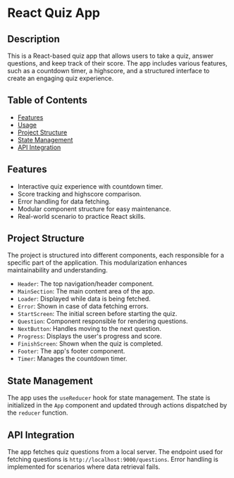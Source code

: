 # React Quiz App

## Description

This is a React-based quiz app that allows users to take a quiz, answer questions, and keep track of their score. The app includes various features, such as a countdown timer, a highscore, and a structured interface to create an engaging quiz experience.

## Table of Contents

- [Features](#features)
- [Usage](#usage)
- [Project Structure](#project-structure)
- [State Management](#state-management)
- [API Integration](#api-integration)

## Features

- Interactive quiz experience with countdown timer.
- Score tracking and highscore comparison.
- Error handling for data fetching.
- Modular component structure for easy maintenance.
- Real-world scenario to practice React skills.

## Project Structure

The project is structured into different components, each responsible for a specific part of the application. This modularization enhances maintainability and understanding.

- `Header`: The top navigation/header component.
- `MainSection`: The main content area of the app.
- `Loader`: Displayed while data is being fetched.
- `Error`: Shown in case of data fetching errors.
- `StartScreen`: The initial screen before starting the quiz.
- `Question`: Component responsible for rendering questions.
- `NextButton`: Handles moving to the next question.
- `Progress`: Displays the user's progress and score.
- `FinishScreen`: Shown when the quiz is completed.
- `Footer`: The app's footer component.
- `Timer`: Manages the countdown timer.

## State Management

The app uses the `useReducer` hook for state management. The state is initialized in the `App` component and updated through actions dispatched by the `reducer` function.

## API Integration

The app fetches quiz questions from a local server. The endpoint used for fetching questions is `http://localhost:9000/questions`. Error handling is implemented for scenarios where data retrieval fails.
